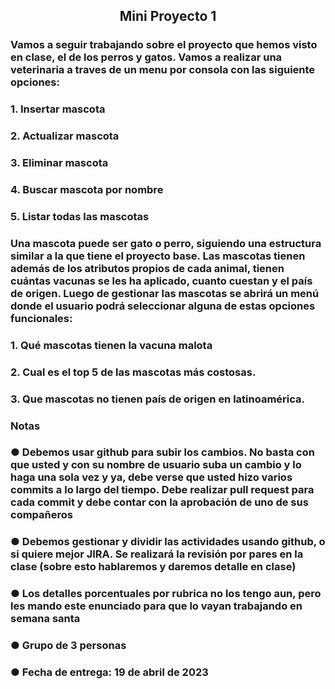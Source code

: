
<Tite><h2 align="center">Mini Proyecto 1</h2></Titl>


<h3>Vamos a seguir trabajando sobre el proyecto que hemos visto en clase, el de los perros y gatos.
Vamos a realizar una veterinaria a traves de un menu por consola con las siguiente opciones:
<h3>1. Insertar mascota</h3>
<h3>2. Actualizar mascota</h3>
<h3>3. Eliminar mascota</h3>
<h3>4. Buscar mascota por nombre</h3>
<h3>5. Listar todas las mascotas</h3>
<h3>Una mascota puede ser gato o perro, siguiendo una estructura similar a la que tiene el proyecto
base. Las mascotas tienen además de los atributos propios de cada animal, tienen cuántas
vacunas se les ha aplicado, cuanto cuestan y el país de origen.
Luego de gestionar las mascotas se abrirá un menú donde el usuario podrá seleccionar alguna
de estas opciones funcionales:
<h3>1. Qué mascotas tienen la vacuna malota</h3>
<h3>2. Cual es el top 5 de las mascotas más costosas.</h3>
<h3>3. Que mascotas no tienen país de origen en latinoamérica.</h3>
<h3>Notas
<h3>● Debemos usar github para subir los cambios. No basta con que usted y con su nombre
de usuario suba un cambio y lo haga una sola vez y ya, debe verse que usted hizo
varios commits a lo largo del tiempo. Debe realizar pull request para cada commit y
debe contar con la aprobación de uno de sus compañeros</h3>
<h3>● Debemos gestionar y dividir las actividades usando github, o si quiere mejor JIRA.
Se realizará la revisión por pares en la clase (sobre esto hablaremos y daremos detalle
en clase)</h3>
<h3>● Los detalles porcentuales por rubrica no los tengo aun, pero les mando este enunciado
para que lo vayan trabajando en semana santa</h3>
<h3>● Grupo de 3 personas</h3>
<h3>● Fecha de entrega: 19 de abril de 2023</h3>
